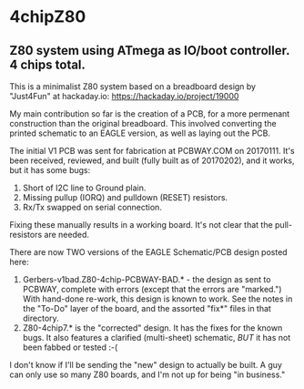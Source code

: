 # 4chipZ80
Z80 system using ATmega as IO/boot controller.  4 chips total.
---
This is a minimalist Z80 system based on a breadboard design by "Just4Fun" at hackaday.io:
https://hackaday.io/project/19000

My main contribution so far is the creation of a PCB, for a more permenant construction than the original breadboard.
This involved converting the printed schematic to an EAGLE version, as well as laying out the PCB. 

The initial V1 PCB was sent for fabrication at PCBWAY.COM on 20170111.  It's been received, reviewed, and built (fully built as of 20170202), and it works, but it has some bugs:
 1. Short of I2C line to Ground plain.
 2. Missing pullup (IORQ) and pulldown (RESET) resistors.
 3. Rx/Tx swapped on serial connection.
 
Fixing these manually results in a working board.  It's not clear that the pull-resistors are needed.

There are now TWO versions of the EAGLE Schematic/PCB design posted here:
 1. Gerbers-v1bad.Z80-4chip-PCBWAY-BAD.\* - the design as sent to PCBWAY, complete with errors (except that the errors are "marked.")
With hand-done re-work, this design is known to work.  See the notes in the "To-Do" layer of the board,
and the assorted "fix\*" files in that directory.
 1. Z80-4chip7.\* is the "corrected" design.  It has the fixes for the known bugs.  It also features a clarified (multi-sheet) schematic,
*BUT* it has not been fabbed or tested :-(

I don't know if I'll be sending the "new" design to actually be built.  A guy can only use so many Z80 boards,
and I'm not up for being "in business."
